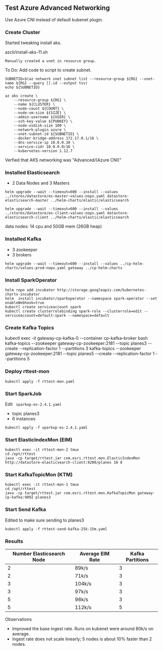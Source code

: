 
## Test Azure Advanced Networking

Use Azure CNI instead of default kubenet plugin.

### Create Cluster

Started tweaking install aks.

azcli/install-aks-11.sh

```
Manually created a vnet in resource group.
```

To Do: Add code to script to create subnet.  

```
SUBNETID=$(az network vnet subnet list --resource-group ${RG} --vnet-name ${RG} --query [].id --output tsv)
echo ${SUBNETID}

az aks create \
    --resource-group ${RG} \
    --name ${CLUSTER} \
    --node-count ${COUNT} \
    --node-vm-size ${SIZE} \
    --admin-username ${USER} \
    --ssh-key-value ${PUBKEY} \
    --node-osdisk-size 100 \
    --network-plugin azure \
	--vnet-subnet-id ${SUBNETID} \
    --docker-bridge-address 172.17.0.1/16 \
    --dns-service-ip 10.0.0.10 \
    --service-cidr 10.0.0.0/16 \
    --kubernetes-version 1.12.7
```

Verfied that AKS networking was "Advanced/(Azure CNI)"

### Installed Elasticsearch 

- 2 Data Nodes and 3 Masters

```
helm upgrade --wait --timeout=600 --install --values ../stores/datastore/es-master-values-nopx.yaml datastore-elasticsearch-master ../helm-charts/elastic/elasticsearch
```

```
helm upgrade --wait --timeout=600 --install --values ../stores/datastore/es-client-values-nopx.yaml datastore-elasticsearch-client ../helm-charts/elastic/elasticsearch
```

data nodes: 14 cpu and 50GB mem (26GB heap)

### Installed Kafka

- 3 zookeeper
- 3 brokers

```
helm upgrade --wait --timeout=600 --install --values ../cp-helm-charts/values-prod-nopx.yaml gateway ../cp-helm-charts
```


### Install SparkOperator


```
helm repo add incubator http://storage.googleapis.com/kubernetes-charts-incubator
helm  install incubator/sparkoperator --namespace spark-operator --set enableWebhook=true
kubectl create serviceaccount spark
kubectl create clusterrolebinding spark-role --clusterrole=edit --serviceaccount=default:spark --namespace=default
```


### Create Kafka Topics

kubectl exec -it gateway-cp-kafka-0 --container cp-kafka-broker bash
kafka-topics --zookeeper gateway-cp-zookeeper:2181 --topic planes3 --create --replication-factor 1 --partitions 3
kafka-topics --zookeeper gateway-cp-zookeeper:2181 --topic planes5 --create --replication-factor 1 --partitions 5


### Deploy rttest-mon

```
kubectl apply -f rttest-mon.yaml
```


### Start SparkJob

Edit  `` sparkop-es-2.4.1.yaml``

- topic planes3
- 6 instances

```
kubectl apply -f sparkop-es-2.4.1.yaml
```



### Start ElasticIndexMon (EIM)

```
kubectl exec -it rttest-mon-2 tmux
cd /opt/rttest
java -cp target/rttest.jar com.esri.rttest.mon.ElasticIndexMon http://datastore-elasticsearch-client:9200/planes 10 8
```


### Start KafkaTopicMon (KTM)


```
kubectl exec -it rttest-mon-1 tmux
cd /opt/rttest
java -cp target/rttest.jar com.esri.rttest.mon.KafkaTopicMon gateway-cp-kafka:9092 planes3
```


### Start Send Kafka

Edited to make sure sending to planes3

```
kubectl apply -f rttest-send-kafka-25k-15m.yaml
```


### Results


|Number Elasticsearch Node|Average EIM Rate|Kafka Partitions|
|-------------------------|----------------|----------------|
|2                        |89k/s           |3               |
|2                        |71k/s           |3               |
|3                        |104k/s          |3               |
|3                        |97k/s           |3               |
|5                        |98k/s           |3               |
|5                        |112k/s          |5               |

Observations
- Improved the base ingest rate.  Runs on kubenet were around 80k/s on average.
- Ingest rate does not scale linearly; 5 nodes is about 10% faster than 2 nodes. 

